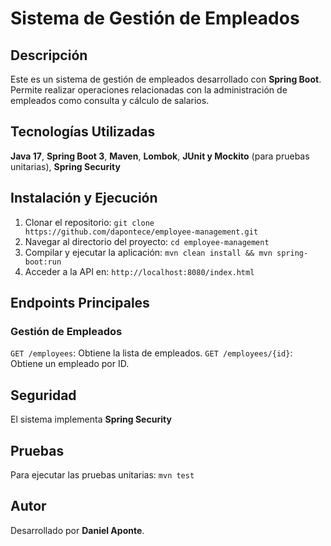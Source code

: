 # Sistema de Gestión de Empleados

## Descripción
Este es un sistema de gestión de empleados desarrollado con **Spring Boot**. Permite realizar operaciones relacionadas con la administración de empleados como consulta y cálculo de salarios.

## Tecnologías Utilizadas
**Java 17**, **Spring Boot 3**, **Maven**, **Lombok**, **JUnit y Mockito** (para pruebas unitarias), **Spring Security**


## Instalación y Ejecución
1. Clonar el repositorio: `git clone https://github.com/dapontece/employee-management.git`
2. Navegar al directorio del proyecto: `cd employee-management`
3. Compilar y ejecutar la aplicación: `mvn clean install && mvn spring-boot:run`
4. Acceder a la API en: `http://localhost:8080/index.html`

## Endpoints Principales
### Gestión de Empleados
`GET /employees`: Obtiene la lista de empleados. 
`GET /employees/{id}`: Obtiene un empleado por ID.

## Seguridad
El sistema implementa **Spring Security**

## Pruebas
Para ejecutar las pruebas unitarias: `mvn test`

## Autor
Desarrollado por **Daniel Aponte**.

